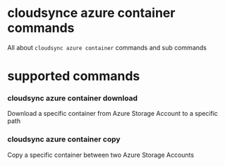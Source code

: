 # cloudsynce azure container commands
All about ```cloudsync azure container``` commands and sub commands

# supported commands
### cloudsync azure container download
Download a specific container from Azure Storage Account to a specific path

### cloudsync azure container copy
Copy a specific container between two Azure Storage Accounts